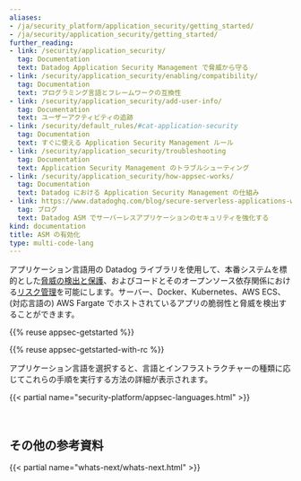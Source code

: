 ```yaml
---
aliases:
- /ja/security_platform/application_security/getting_started/
- /ja/security/application_security/getting_started/
further_reading:
- link: /security/application_security/
  tag: Documentation
  text: Datadog Application Security Management で脅威から守る
- link: /security/application_security/enabling/compatibility/
  tag: Documentation
  text: プログラミング言語とフレームワークの互換性
- link: /security/application_security/add-user-info/
  tag: Documentation
  text: ユーザーアクティビティの追跡
- link: /security/default_rules/#cat-application-security
  tag: Documentation
  text: すぐに使える Application Security Management ルール
- link: /security/application_security/troubleshooting
  tag: Documentation
  text: Application Security Management のトラブルシューティング
- link: /security/application_security/how-appsec-works/
  tag: Documentation
  text: Datadog における Application Security Management の仕組み
- link: https://www.datadoghq.com/blog/secure-serverless-applications-with-datadog-asm/
  tag: ブログ
  text: Datadog ASM でサーバーレスアプリケーションのセキュリティを強化する
kind: documentation
title: ASM の有効化
type: multi-code-lang
---
```


アプリケーション言語用の Datadog ライブラリを使用して、本番システムを標的とした[脅威の検出と保護][1]、およびコードとそのオープンソース依存関係における[リスク管理][2]を可能にします。サーバー、Docker、Kubernetes、AWS ECS、(対応言語の) AWS Fargate でホストされているアプリの脆弱性と脅威を検出することができます。

{{% reuse appsec-getstarted %}}

{{% reuse appsec-getstarted-with-rc %}}

アプリケーション言語を選択すると、言語とインフラストラクチャーの種類に応じてこれらの手順を実行する方法の詳細が表示されます。

{{< partial name="security-platform/appsec-languages.html" >}}

<br>

## その他の参考資料

{{< partial name="whats-next/whats-next.html" >}}

[1]: /ja/security/application_security/threats/
[2]: /ja/security/application_security/risk_management/
